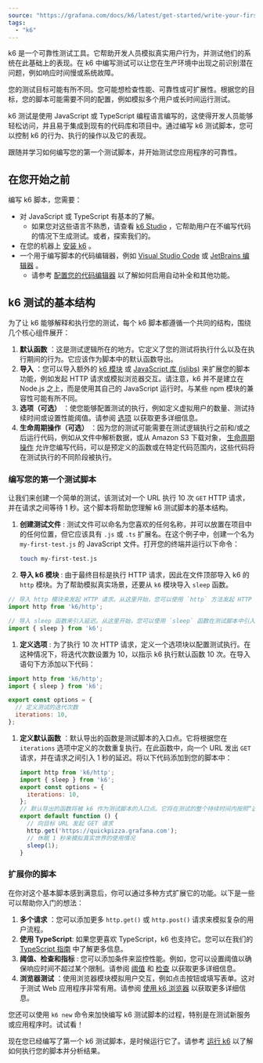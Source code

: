 ```yaml
---
source: "https://grafana.com/docs/k6/latest/get-started/write-your-first-test/"
tags:
  - "k6"
---
```

k6 是一个可靠性测试工具。它帮助开发人员模拟真实用户行为，并测试他们的系统在此基础上的表现。在 k6 中编写测试可以让您在生产环境中出现之前识别潜在问题，例如响应时间慢或系统故障。

您的测试目标可能有所不同。您可能想检查性能、可靠性或可扩展性。根据您的目标，您的脚本可能需要不同的配置，例如模拟多个用户或长时间运行测试。

k6 测试是使用 JavaScript 或 TypeScript 编程语言编写的，这使得开发人员能够轻松访问，并且易于集成到现有的代码库和项目中。通过编写 k6 测试脚本，您可以控制 k6 的行为、执行的操作以及它的表现。

跟随并学习如何编写您的第一个测试脚本，并开始测试您应用程序的可靠性。

## 在您开始之前

编写 k6 脚本，您需要：

- 对 JavaScript 或 TypeScript 有基本的了解。
	- 如果您对这些语言不熟悉，请查看 [k6 Studio](https://grafana.com/docs/k6/latest/k6-studio/) ，它帮助用户在不编写代码的情况下生成测试。或者，探索我们的。
- 在您的机器上 [安装 k6](https://grafana.com/docs/k6/latest/set-up/) 。
- 一个用于编写脚本的代码编辑器，例如 [Visual Studio Code](https://code.visualstudio.com/) 或 [JetBrains 编辑器](https://www.jetbrains.com/) 。
	- 请参考 [配置您的代码编辑器](https://grafana.com/docs/k6/latest/set-up/configure-your-code-editor/) 以了解如何启用自动补全和其他功能。

## k6 测试的基本结构

为了让 k6 能够解释和执行您的测试，每个 k6 脚本都遵循一个共同的结构，围绕几个核心组件展开：

1. **默认函数** ：这是测试逻辑所在的地方。它定义了您的测试将执行什么以及在执行期间的行为。它应该作为脚本中的默认函数导出。
2. **导入** ：您可以导入额外的 [k6 模块](https://grafana.com/docs/k6/latest/javascript-api/) 或 [JavaScript 库 (jslibs)](https://grafana.com/docs/k6/latest/javascript-api/jslib/) 来扩展您的脚本功能，例如发起 HTTP 请求或模拟浏览器交互。请注意，k6 并不是建立在 Node.js 之上，而是使用其自己的 JavaScript 运行时。与某些 npm 模块的兼容性可能有所不同。
3. **选项（可选）** ：使您能够配置测试的执行，例如定义虚拟用户的数量、测试持续时间或设置性能阈值。请参阅 [选项](https://grafana.com/docs/k6/latest/using-k6/k6-options/) 以获取更多详细信息。
4. **生命周期操作（可选）** ：因为您的测试可能需要在测试逻辑执行之前和/或之后运行代码，例如从文件中解析数据，或从 Amazon S3 下载对象， [生命周期操作](https://grafana.com/docs/k6/latest/using-k6/test-lifecycle/) 允许您编写代码，可以是预定义的函数或在特定代码范围内，这些代码将在测试执行的不同阶段被执行。

### 编写您的第一个测试脚本

让我们来创建一个简单的测试，该测试对一个 URL 执行 10 次 `GET` HTTP 请求，并在请求之间等待 1 秒。这个脚本将帮助您理解 k6 测试脚本的基本结构。

1. **创建测试文件** : 测试文件可以命名为您喜欢的任何名称，并可以放置在项目中的任何位置，但它应该具有 `.js` 或 `.ts` 扩展名。在这个例子中，创建一个名为 `my-first-test.js` 的 JavaScript 文件。打开您的终端并运行以下命令：
	```bash
	touch my-first-test.js
	```
2. **导入 k6 模块** : 由于最终目标是执行 HTTP 请求，因此在文件顶部导入 k6 的 `http` 模块。为了帮助模拟真实场景，还要从 `k6` 模块导入 `sleep` 函数。

```javascript
// 导入 http 模块来发起 HTTP 请求。从这里开始，您可以使用 `http` 方法发起 HTTP 请求。
import http from 'k6/http';

// 导入 sleep 函数来引入延迟。从这里开始，您可以使用 `sleep` 函数在测试脚本中引入延迟。
import { sleep } from 'k6';
```

1. **定义选项** : 为了执行 10 次 HTTP 请求，定义一个选项块以配置测试执行。在这种情况下，将迭代次数设置为 10，以指示 k6 执行默认函数 10 次。在导入语句下方添加以下代码：

```javascript
import http from 'k6/http';
import { sleep } from 'k6';

export const options = {
  // 定义测试的迭代次数
  iterations: 10,
};
```

1. **定义默认函数** ：默认导出的函数是测试脚本的入口点。它将根据您在 `iterations` 选项中定义的次数重复执行。在此函数中，向一个 URL 发出 `GET` 请求，并在请求之间引入 1 秒的延迟。将以下代码添加到您的脚本中：
	```javascript
	import http from 'k6/http';
	import { sleep } from 'k6';
	export const options = {
	  iterations: 10,
	};
	// 默认导出的函数将被 k6 作为测试脚本的入口点。它将在测试的整个持续时间内按照“迭代”重复执行。
	export default function () {
	  // 向目标 URL 发起 GET 请求
	  http.get('https://quickpizza.grafana.com');
	  // 休眠 1 秒来模拟真实世界的使用情况
	  sleep(1);
	}
	```

### 扩展你的脚本

在你对这个基本脚本感到满意后，你可以通过多种方式扩展它的功能。以下是一些可以帮助你入门的想法：

1. **多个请求** ：您可以添加更多 `http.get()` 或 `http.post()` 请求来模拟复杂的用户流程。
2. **使用 TypeScript**: 如果您更喜欢 TypeScript，k6 也支持它。您可以在我们的 [TypeScript 指南](https://grafana.com/docs/k6/latest/using-k6/javascript-typescript-compatibility-mode/#typescript-support) 中了解更多信息。
3. **阈值、检查和指标** : 您可以添加条件来监控性能。例如，您可以设置阈值以确保响应时间不超过某个限制。请参阅 [阈值](https://grafana.com/docs/k6/latest/using-k6/thresholds/) 和 [检查](https://grafana.com/docs/k6/latest/using-k6/checks/) 以获取更多详细信息。
4. **浏览器测试** ：使用浏览器模块模拟用户交互，例如点击按钮或填写表单。这对于测试 Web 应用程序非常有用。请参阅 [使用 k6 浏览器](https://grafana.com/docs/k6/latest/using-k6-browser/) 以获取更多详细信息。

您还可以使用 `k6 new` 命令来加快编写 k6 测试脚本的过程，特别是在测试新服务或应用程序时。试试看！

现在您已经编写了第一个 k6 测试脚本，是时候运行它了。请参考 [运行 k6](https://grafana.com/docs/k6/latest/get-started/running-k6/) 以了解如何执行您的脚本并分析结果。
